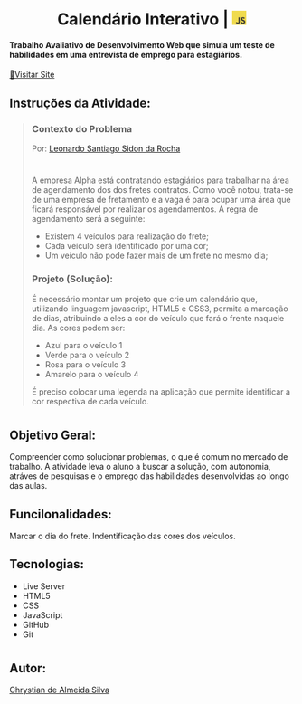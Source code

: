 <h1 align=center>Calendário Interativo | <img src="Imagem/OIP.jpeg" width="25"></h1>

#### Trabalho Avaliativo de Desenvolvimento Web que simula um teste de habilidades em uma entrevista de emprego para estagiários. 

[👀Visitar Site](http://localhost:52330/calendario.html)

## Instruções da Atividade:
>### Contexto do Problema
>Por: [Leonardo Santiago Sidon da Rocha](https://github.com/leonardossrocha)
>#
>A empresa Alpha está contratando estagiários para trabalhar na área de agendamento dos dos fretes contratos. Como você notou, trata-se de uma empresa de fretamento e a vaga é para ocupar uma área que ficará responsável por realizar os agendamentos. A regra de agendamento será a seguinte: 
>- Existem 4 veículos para realização do frete; 
>- Cada veículo será identificado por uma cor; 
>- Um veículo não pode fazer mais de um frete no mesmo dia; 
>
>### Projeto (Solução):
>
>É necessário montar um projeto que crie um calendário que, utilizando linguagem javascript, HTML5 e CSS3, permita a marcação de dias, atribuindo a eles a cor do veículo que fará o frente naquele dia. As cores podem ser:
>- Azul para o veículo 1 
>- Verde para o veículo 2 
>- Rosa para o veículo 3 
>- Amarelo para o veículo 4 
>
>É preciso colocar uma legenda na aplicação que permite identificar a cor respectiva de cada veículo.
#
## Objetivo Geral:
Compreender como solucionar problemas, o que é comum no mercado de trabalho. A atividade leva o aluno a buscar a solução, com autonomia, atráves de pesquisas e o emprego das habilidades desenvolvidas ao longo das aulas.
## Funcilonalidades:
Marcar o dia do frete.
Indentificação das cores dos veículos.
## Tecnologias:
* Live Server
* HTML5
* CSS
* JavaScript
* GitHub
* Git
#
## Autor:
[Chrystian de Almeida Silva](https://github.com/ESChrystian)


